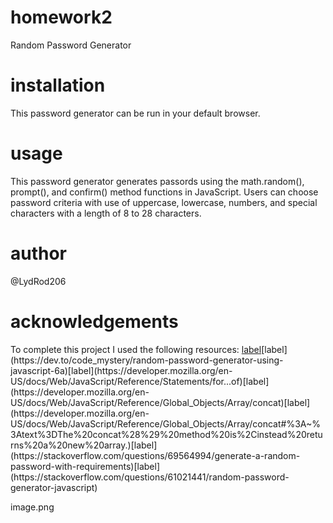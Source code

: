 # homework2
Random Password Generator
# installation
This password generator can be run in your default browser.
# usage
This password generator generates passords using the math.random(), prompt(), and confirm() method functions in JavaScript. Users can choose password criteria with use of uppercase, lowercase, numbers, and special characters with a length of 8 to 28 characters.
# author
@LydRod206
# acknowledgements
To complete this project I used the following resources:
[label](https://www.w3schools.com/jsref/met_win_prompt.asp#%3A~%3Atext%3DThe%20prompt%28%29%20method%20displays%2C%22%2C%20otherwise%20it%20returns%20null%20.)[label](https://dev.to/code_mystery/random-password-generator-using-javascript-6a)[label](https://developer.mozilla.org/en-US/docs/Web/JavaScript/Reference/Statements/for...of)[label](https://developer.mozilla.org/en-US/docs/Web/JavaScript/Reference/Global_Objects/Array/concat)[label](https://developer.mozilla.org/en-US/docs/Web/JavaScript/Reference/Global_Objects/Array/concat#%3A~%3Atext%3DThe%20concat%28%29%20method%20is%2Cinstead%20returns%20a%20new%20array.)[label](https://stackoverflow.com/questions/69564994/generate-a-random-password-with-requirements)[label](https://stackoverflow.com/questions/61021441/random-password-generator-javascript)

image.png